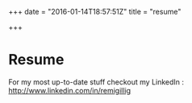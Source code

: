 +++
date = "2016-01-14T18:57:51Z"
title = "resume"

+++

# Resume

For my most up-to-date stuff checkout my LinkedIn : <http://www.linkedin.com/in/remigillig>